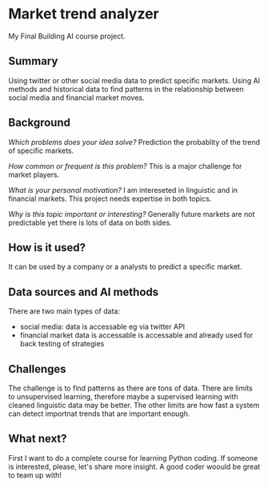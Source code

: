 # Market trend analyzer

My Final Building AI course project.


## Summary

Using twitter or other social media data to predict specific markets. Using AI methods and historical data to find patterns in the relationship between social media and financial market moves.


## Background

_Which problems does your idea solve?_
Prediction the probablity of the trend of specific markets.

_How common or frequent is this problem?_
This is a major challenge for market players.

_What is your personal motivation?_
I am intereseted in linguistic and in financial markets. This project needs expertise in both topics. 

_Why is this topic important or interesting?_
Generally future markets are not predictable yet there is lots of data on both sides.


## How is it used?

It can be used by a company or a analysts to predict a specific market.


## Data sources and AI methods

There are two main types of data:
* social media: data is accessable eg via twitter API
* financial market data is accessable is accessable and already used for back testing of strategies


## Challenges

The challenge is to find patterns as there are tons of data. 
There are limits to unsupervised learning, therefore maybe a supervised learning with cleaned linguistic data may be better. 
The other limits are how fast a system can detect importnat trends that are important enough.

## What next?

First I want to do a complete course for learning Python coding.
If someone is interested, please, let's share more insight. A good coder woould be great to team up with!
